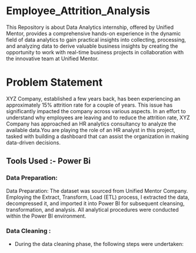 # Employee_Attrition_Analysis
This Repository is about Data Analytics internship, offered by Unified Mentor, provides a comprehensive hands-on experience in the dynamic field of data analytics to gain practical insights 
into collecting, processing, and analyzing data to derive valuable business insights by creating the opportunity to work with real-time business projects in collaboration with the
innovative team at Unified Mentor.
<br>
<h1>Problem Statement</h1>
 XYZ Company, established a few years back, has been experiencing an approximately 15% attrition rate for a couple of years. 
This issue has significantly impacted the company across various aspects. In an effort to understand why employees are leaving and to reduce the attrition rate,
 XYZ Company has approached an HR analytics consultancy to analyze the available data.You are playing the role of an HR analyst in this project, 
tasked with building a dashboard that can assist the organization in making data-driven decisions.
<br>
<h2>Tools Used :- Power Bi</h2>
<h3>Data Preparation:</h3>
Data Preparation: The dataset was sourced from Unified Mentor Company. Employing the Extract, Transform, Load (ETL) process, I extracted the data, decompressed it, 
and imported it into Power BI for subsequent cleansing, transformation, and analysis. All analytical procedures were conducted within the Power BI environment.
<h3>Data Cleaning :</h3>
<ul class= "checkmark" >
 <li>
  During the data cleaning phase, the following steps were undertaken:
 </li>
</ul>
